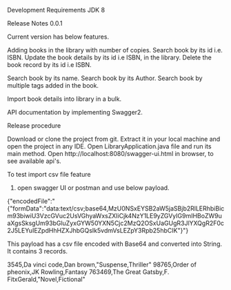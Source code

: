 Development
Requirements
JDK 8


Release Notes
0.0.1

Current version has below features.

Adding books in the library with number of copies.
Search book by its id i.e. ISBN.
Update the book details by its id i.e ISBN, in the library.
Delete the book record by its id i.e ISBN.

Search book by its name.
Search book by its Author.
Search book by multiple tags added in the book.

Import book details into library in a bulk.

API documentation by implementing Swagger2. 

Release procedure

Download or clone the project from git.
Extract it in your local machine and open the project in any IDE.
Open LibraryApplication.java file and run its main method.
Open http://localhost:8080/swagger-ui.html in browser, to see available api's.


To test import csv file feature
1. open swagger UI or postman and use below payload.

{"encodedFile":"{\"formData\":\"data:text/csv;base64,MzU0NSxEYSB2aW5jaSBjb2RlLERhbiBicm93biwiU3VzcGVuc2UsVGhyaWxsZXIiCjk4NzY1LE9yZGVyIG9mIHBoZW9uaXgsSksgUm93bGluZyxGYW50YXN5Cjc2MzQ2OSxUaGUgR3JlYXQgR2F0c2J5LEYuIEZpdHhHZXJhbGQsIk5vdmVsLEZpY3Rpb25hbCIK\"}"}

This payload has a csv file encoded with Base64 and converted into String.
It contains 3 records.

3545,Da vinci code,Dan brown,"Suspense,Thriller"
98765,Order of pheonix,JK Rowling,Fantasy
763469,The Great Gatsby,F. FitxGerald,"Novel,Fictional" 



